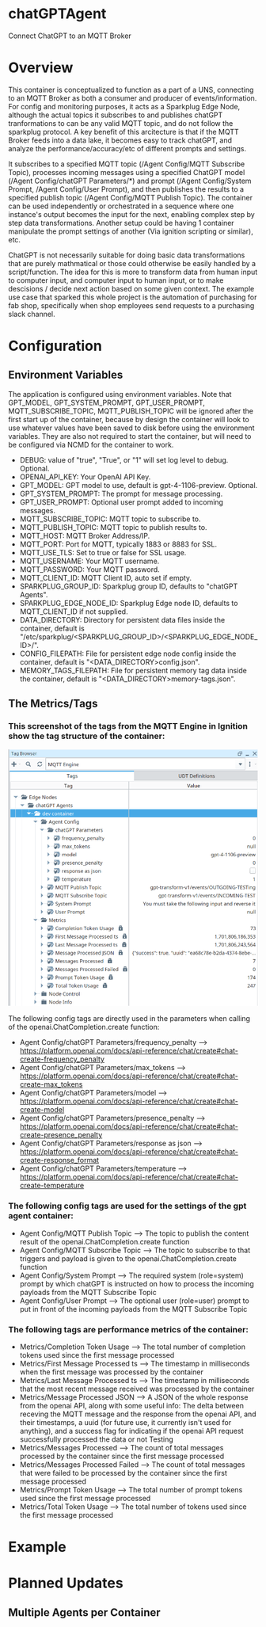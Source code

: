 # chatGPTAgent
Connect ChatGPT to an MQTT Broker
# Overview
This container is conceptualized to function as a part of a UNS, connecting to an MQTT Broker as both a consumer and producer of events/information. For config and monitoring purposes, it acts as a Sparkplug Edge Node, although the actual topics it subscribes to and publishes chatGPT tranformations to can be any valid MQTT topic, and do not follow the sparkplug protocol. A key benefit of this arcitecture is that if the MQTT Broker feeds into a data lake, it becomes easy to track chatGPT, and analyze the performance/accuracy/etc of different prompts and settings.

It subscribes to a specified MQTT topic (/Agent Config/MQTT Subscribe Topic), processes incoming messages using a specified ChatGPT model (/Agent Config/chatGPT Parameters/*) and prompt (/Agent Config/System Prompt, /Agent Config/User Prompt), and then publishes the results to a specified publish topic (/Agent Config/MQTT Publish Topic). The container can be used independently or orchestrated in a sequence where one instance's output becomes the input for the next, enabling complex step by step data transformations. Another setup could be having 1 container manipulate the prompt settings of another (Via ignition scripting or similar), etc.

ChatGPT is not necessarily suitable for doing basic data transformations that are purely mathmatical or those could otherwise be easily handled by a script/function. The idea for this is more to transform data from human input to computer input, and computer input to human input, or to make descisions / decide next action based on some given context. The example use case that sparked this whole project is the automation of purchasing for fab shop, specifically when shop employees send requests to a purchasing slack channel.


# Configuration

## Environment Variables
The application is configured using environment variables. Note that GPT_MODEL, GPT_SYSTEM_PROMPT, GPT_USER_PROMPT, MQTT_SUBSCRIBE_TOPIC, MQTT_PUBLISH_TOPIC will be ignored after the first start up of the container, because by design the container will look to use whatever values have been saved to disk before using the environment variables. They are also not required to start the container, but will need to be configured via NCMD for the container to work.

- DEBUG: value of "true", "True", or "1" will set log level to debug. Optional.
- OPENAI_API_KEY: Your OpenAI API Key.
- GPT_MODEL: GPT model to use, default is gpt-4-1106-preview. Optional.
- GPT_SYSTEM_PROMPT: The prompt for message processing.
- GPT_USER_PROMPT: Optional user prompt added to incoming messages.
- MQTT_SUBSCRIBE_TOPIC: MQTT topic to subscribe to.
- MQTT_PUBLISH_TOPIC: MQTT topic to publish results to.
- MQTT_HOST: MQTT Broker Address/IP.
- MQTT_PORT: Port for MQTT, typically 1883 or 8883 for SSL.
- MQTT_USE_TLS: Set to true or false for SSL usage.
- MQTT_USERNAME: Your MQTT username.
- MQTT_PASSWORD: Your MQTT password.
- MQTT_CLIENT_ID: MQTT Client ID, auto set if empty.
- SPARKPLUG_GROUP_ID: Sparkplug group ID, defaults to "chatGPT Agents".
- SPARKPLUG_EDGE_NODE_ID: Sparkplug Edge node ID, defaults to MQTT_CLIENT_ID if not supplied.
- DATA_DIRECTORY: Directory for persistent data files inside the container, default is "/etc/sparkplug/<SPARKPLUG_GROUP_ID>/<SPARKPLUG_EDGE_NODE_ID>/".
- CONFIG_FILEPATH: File for persistent edge node config inside the container, default is "<DATA_DIRECTORY>config.json".
- MEMORY_TAGS_FILEPATH: File for persistent memory tag data inside the container, default is "<DATA_DIRECTORY>memory-tags.json".

## The Metrics/Tags

### This screenshot of the tags from the MQTT Engine in Ignition show the tag structure of the container:
![How the container appears in Ignition](img/ignition-tags-screenshot.png)

The following config tags are directly used in the parameters when calling of the openai.ChatCompletion.create function:
- Agent Config/chatGPT Parameters/frequency_penalty --> https://platform.openai.com/docs/api-reference/chat/create#chat-create-frequency_penalty
- Agent Config/chatGPT Parameters/max_tokens --> https://platform.openai.com/docs/api-reference/chat/create#chat-create-max_tokens
- Agent Config/chatGPT Parameters/model --> https://platform.openai.com/docs/api-reference/chat/create#chat-create-model
- Agent Config/chatGPT Parameters/presence_penalty --> https://platform.openai.com/docs/api-reference/chat/create#chat-create-presence_penalty
- Agent Config/chatGPT Parameters/response as json --> https://platform.openai.com/docs/api-reference/chat/create#chat-create-response_format
- Agent Config/chatGPT Parameters/temperature --> https://platform.openai.com/docs/api-reference/chat/create#chat-create-temperature


### The following config tags are used for the settings of the gpt agent container:
- Agent Config/MQTT Publish Topic --> The topic to publish the content result of the openai.ChatCompletion.create function
- Agent Config/MQTT Subscribe Topic --> The topic to subscribe to that triggers and payload is given to the openai.ChatCompletion.create function
- Agent Config/System Prompt --> The required system (role=system) prompt by which chatGPT is instructed on how to process the incoming payloads from the MQTT Subscribe Topic
- Agent Config/User Prompt --> The optional user (role=user) prompt to put in front of the incoming payloads from the MQTT Subscribe Topic


### The following tags are performance metrics of the container:
- Metrics/Completion Token Usage --> The total number of completion tokens used since the first message processed
- Metrics/First Message Processed ts --> The timestamp in milliseconds when the first message was processed by the container
- Metrics/Last Message Processed ts --> The timestamp in milliseconds that the most recent message received was processed by the container
- Metrics/Message Processed JSON --> A JSON of the whole response from the openai API, along with some useful info: The delta between receving the MQTT message and the response from the openai API, and their timestamps, a uuid (for future use, it currently isn't used for anything), and a success flag for indicating if the openai API request successfully processed the data or not
Testing
- Metrics/Messages Processed --> The count of total messages processed by the container since the first message processed
- Metrics/Messages Processed Failed --> The count of total messages that were failed to be processed by the container since the first message processed
- Metrics/Prompt Token Usage --> The total number of prompt tokens used since the first message processed
- Metrics/Total Token Usage --> The total number of tokens used since the first message processed


# Example

# Planned Updates
## Multiple Agents per Container
